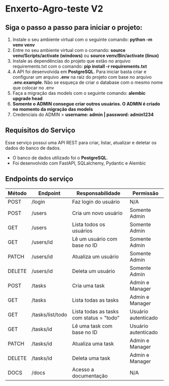 # Enxerto-Agro-teste V2
## Siga o passo a passo para iniciar o projeto:
 1. Instale o seu ambiente virtual com o seguinte comando: **python -m venv venv**
 2. Entre no seu ambiente virtual com o comando: **source venv/Scripts/activate (windows)** ou **source venv/Bin/activate (linux)**
 3. Instale as dependências do projeto que estão no arquivo requirements.txt com o comando: **pip install -r requirements.txt**
 4. A API foi desenvolvida em  **PostgreSQL**. Para iniciar basta criar e configurar um arquivo  **.env** na raiz do projeto com base no arquivo  **.env.example**. Não se esqueça de criar o database com o mesmo nome que colocar no .env
 5. Faça a migração das models com o seguinte comando: **alembic upgrade head**
 6. **Somente o ADMIN consegue criar outros usuários. O ADMIN é criado no momento da migração das models**
 7. Credenciais do ADMIN > **username: admin | password: admin1234**

## Requisitos do Serviço

Esse serviço possui uma API REST para criar, listar, atualizar e deletar os dados do banco de dados.

- O banco de dados utilizado foi  o **PostgreSQL**.
- Foi desenvolvido com FastAPI, SQLalchemy, Pydantic e Alembic

## Endpoints do serviço

| Método | Endpoint             | Responsabilidade                               | Permissão           |
| ------ | -------------------- | ---------------------------------------------- | ------------------- |
| POST   | /login               | Faz login do usuário                           | N/A                 |
| POST   | /users               | Cria um novo usuário                           | Somente Admin       |
| GET    | /users               | Lista todos os usuários                        | Somente Admin       |
| GET    | /users/id            | Lê um usuário com base no ID                   | Somente Admin       |
| PATCH  | /users/id            | Atualiza um usuário                            | Somente Admin       | 
| DELETE | /users/id            | Deleta um usuário                              | Somente Admin       |
| POST   | /tasks               | Cria uma task                                  | Admin e Manager     |
| GET    | /tasks               | Lista todas as tasks                           | Admin e Manager     |
| GET    | /tasks/list/todo     | Lista todas as tasks com status = "todo"       | Usuário autenticado |
| GET    | /tasks/id            | Lê uma task com base no ID                     | Usuário autenticado |
| PATCH  | /tasks/id            | Atualiza uma task                              | Admin e Manager     |
| DELETE | /tasks/id            | Deleta uma task                                | Admin e Manager     |
| DOCS   | /docs                | Acesso a documentação                          | N/A                 |
